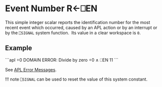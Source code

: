 <!-- Hidden search keywords -->
<div style="display: none;">
  ⎕EN EN
</div>

<h1 class="heading"><span class="name">Event Number</span> <span class="command">R←⎕EN</span></h1>

This simple integer scalar reports the identification number for the most recent event which occurred, caused by an APL action or by an interrupt or by the `⎕SIGNAL` system function.  Its value in a clear workspace is `0`.

<h2 class="example">Example</h2>
```apl
      ÷0
DOMAIN ERROR: Divide by zero
      ÷0
     ∧
      ⎕EN
11
```


See [APL Error Messages](../../../programming-reference-guide/error-messages/apl-errors).

!!! note
    `⎕SIGNAL` can be used to reset the value of this system constant.



